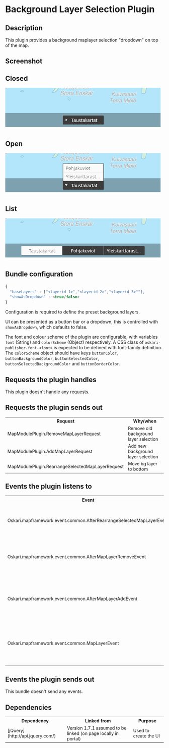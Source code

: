 # Background Layer Selection Plugin

## Description

This plugin provides a background maplayer selection "dropdown" on top of the map.

## Screenshot

## Closed

![closed](images/backgroundlayerselection_closed.png)

## Open

![open](images/backgroundlayerselection_open.png)

## List

![list](images/backgroundlayerselection_list.png)

## Bundle configuration

```javascript
{
  "baseLayers" : ["<layerid 1>","<layerid 2>","<layerid 3>""],
  "showAsDropdown" : <true/false>
}
```

Configuration is required to define the preset background layers.

UI can be presented as a button bar or a dropdown, this is controlled with `showAsDropdown`, which defaults to false.

The font and colour scheme of the plugin are configurable, with variables `font` (String) and `colorScheme` (Object) respectively. A CSS class of `oskari-publisher-font-<font>` is expected to be defined with font-family definition. The `colorScheme` object should have keys `buttonColor`, `buttonBackgroundColor`, `buttonSelectedColor`, `buttonSelectedBackgroundColor` and `buttonBorderColor`.

## Requests the plugin handles

This plugin doesn't handle any requests.

## Requests the plugin sends out

<table class="table">
  <tr>
    <th>Request</th><th>Why/when</th>
  </tr>
  <tr>
    <td>MapModulePlugin.RemoveMapLayerRequest</td>
    <td>Remove old background layer selection</td>
  </tr>
  <tr>
    <td>MapModulePlugin.AddMapLayerRequest</td>
    <td>Add new background layer selection</td>
  </tr>
  <tr>
    <td>MapModulePlugin.RearrangeSelectedMapLayerRequest</td>
    <td>Move bg layer to bottom</td>
  </tr>
</table>

## Events the plugin listens to

<table class="table">
  <tr>
    <th>Event</th><th>Why/when</th>
  </tr>
  <tr>
    <td>Oskari.mapframework.event.common.AfterRearrangeSelectedMapLayerEvent</td>
    <td>Update selection, bottom baselayer might've changed</td>
  </tr>
  <tr>
    <td>Oskari.mapframework.event.common.AfterMapLayerRemoveEvent</td>
    <td>Redo ui, one of the preset bg layers might've been deleted</td>
  </tr>
  <tr>
    <td>Oskari.mapframework.event.common.AfterMapLayerAddEvent</td>
    <td>Redo ui, we might've gotten a previously missing preset bg layer</td>
  </tr>
  <tr>
    <td>Oskari.mapframework.event.common.MapLayerEvent</td>
    <td>Redo ui, we might've gotten a previously missing preset bg layer</td>
  </tr>
</table>

## Events the plugin sends out

This bundle doesn't send any events.

## Dependencies

<table class="table">
  <tr>
    <th>Dependency</th><th>Linked from</th><th>Purpose</th>
  </tr>
  <tr>
    <td> [jQuery](http://api.jquery.com/) </td>
    <td> Version 1.7.1 assumed to be linked (on page locally in portal) </td>
    <td> Used to create the UI</td>
  </tr>
</table>
